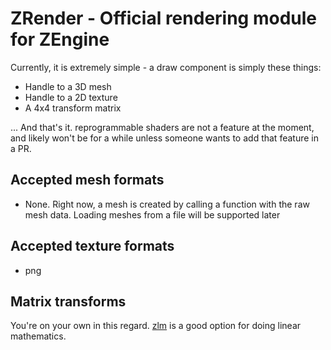 # ZRender - Official rendering module for ZEngine

Currently, it is extremely simple - a draw component is simply these things:
- Handle to a 3D mesh
- Handle to a 2D texture
- A 4x4 transform matrix

... And that's it. reprogrammable shaders are not a feature at the moment, and likely won't be for a while unless someone wants to add that feature in a PR.

## Accepted mesh formats
- None. Right now, a mesh is created by calling a function with the raw mesh data. Loading meshes from a file will be supported later

## Accepted texture formats
- png

## Matrix transforms
You're on your own in this regard. [zlm](https://github.com/ziglibs/zlm) is a good option for doing linear mathematics.
